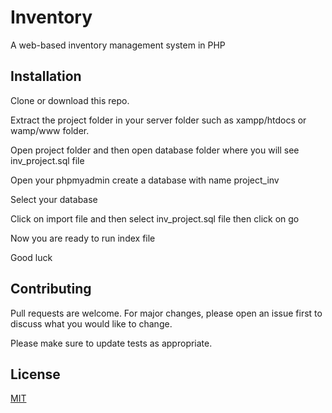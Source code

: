 # Inventory
A web-based inventory management system in PHP

## Installation
Clone or download this repo.

Extract the project folder in your server folder such as xampp/htdocs or wamp/www folder.

Open project folder and then open database folder where you will see inv_project.sql file

Open your phpmyadmin create a database with name project_inv 

Select your database

Click on import file and then select inv_project.sql file then click on go

Now you are ready to run index file

Good luck

## Contributing
Pull requests are welcome. For major changes, please open an issue first to discuss what you would like to change.

Please make sure to update tests as appropriate.

## License
[MIT](https://choosealicense.com/licenses/mit/)
